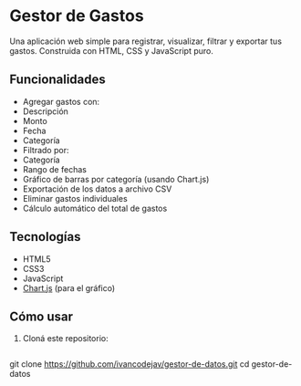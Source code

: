 #  Gestor de Gastos

Una aplicación web simple para registrar, visualizar, filtrar y exportar tus gastos. Construida con HTML, CSS y JavaScript puro.

##  Funcionalidades

-  Agregar gastos con:
  - Descripción
  - Monto
  - Fecha
  - Categoría
-  Filtrado por:
  - Categoría
  - Rango de fechas
-  Gráfico de barras por categoría (usando Chart.js)
-  Exportación de los datos a archivo CSV
-  Eliminar gastos individuales
-  Cálculo automático del total de gastos



##  Tecnologías

- HTML5
- CSS3
- JavaScript 
- [Chart.js](https://www.chartjs.org/) (para el gráfico)

##  Cómo usar

1. Cloná este repositorio:

   ```bash
git clone https://github.com/ivancodejav/gestor-de-datos.git
cd gestor-de-datos

